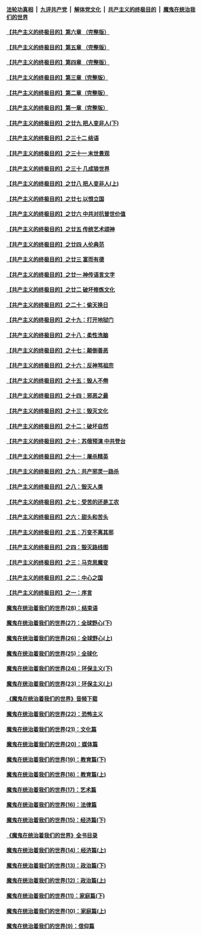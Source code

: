####  [法轮功真相](../../../../basic/blob/master/README.md?t=06021302) &nbsp;|&nbsp; [九评共产党](../../../../9ping.md/blob/master/README.md?t=06021302) &nbsp;|&nbsp; [解体党文化](../../../../jtdwh.md/blob/master/README.md?t=06021302)  &nbsp;|&nbsp; [共产主义的终极目的](../../../../gczydzjmd.md/blob/master/README.md?t=06021302) &nbsp;|&nbsp; [魔鬼在统治我们的世界](../../../../mgztzwmdsj.md/blob/master/README.md?t=06021302) 

#### [【共产主义的终极目的】第六章 （完整版）](../pages/nsc422/n11428913.md?t=06021302) 

#### [【共产主义的终极目的】第五章 （完整版）](../pages/nsc422/n11428912.md?t=06021302) 

#### [【共产主义的终极目的】第四章 （完整版）](../pages/nsc422/n11428907.md?t=06021302) 

#### [【共产主义的终极目的】第三章（完整版）](../pages/nsc422/n11428848.md?t=06021302) 

#### [【共产主义的终极目的】第二章（完整版）](../pages/nsc422/n11428831.md?t=06021302) 

#### [【共产主义的终极目的】第一章（完整版）](../pages/nsc422/n11417651.md?t=06021302) 

#### [【共产主义的终极目的】之廿九 把人变非人(下)](../pages/nsc422/n11344140.md?t=06021302) 

#### [【共产主义的终极目的】之三十二 结语](../pages/nsc422/n11360535.md?t=06021302) 

#### [【共产主义的终极目的】之三十一 末世景观](../pages/nsc422/n11351129.md?t=06021302) 

#### [【共产主义的终极目的】之三十 几成狼世界](../pages/nsc422/n11348280.md?t=06021302) 

#### [【共产主义的终极目的】之廿八 把人变非人(上)](../pages/nsc422/n11340492.md?t=06021302) 

#### [【共产主义的终极目的】之廿七 以恨立国](../pages/nsc422/n11336944.md?t=06021302) 

#### [【共产主义的终极目的】之廿六 中共对抗普世价值](../pages/nsc422/n11324785.md?t=06021302) 

#### [【共产主义的终极目的】之廿五 传统艺术颂神](../pages/nsc422/n11296396.md?t=06021302) 

#### [【共产主义的终极目的】之廿四 人伦典范](../pages/nsc422/n11296397.md?t=06021302) 

#### [【共产主义的终极目的】之廿三 富而有德](../pages/nsc422/n11283598.md?t=06021302) 

#### [【共产主义的终极目的】之廿一 神传语言文字](../pages/nsc422/n11263265.md?t=06021302) 

#### [【共产主义的终极目的】之廿二 破坏修炼文化](../pages/nsc422/n11245728.md?t=06021302) 

#### [【共产主义的终极目的】之二十：偷天换日](../pages/nsc422/n11238846.md?t=06021302) 

#### [【共产主义的终极目的】之十九：打开地狱门](../pages/nsc422/n11206376.md?t=06021302) 

#### [【共产主义的终极目的】之十八：柔性洗脑](../pages/nsc422/n11199994.md?t=06021302) 

#### [【共产主义的终极目的】之十七：颠倒善恶](../pages/nsc422/n11179782.md?t=06021302) 

#### [【共产主义的终极目的】之十六：反神骂祖宗](../pages/nsc422/n11166798.md?t=06021302) 

#### [【共产主义的终极目的】之十五：毁人不倦](../pages/nsc422/n11166792.md?t=06021302) 

#### [【共产主义的终极目的】之十四：邪恶之最](../pages/nsc422/n11150249.md?t=06021302) 

#### [【共产主义的终极目的】之十三：毁灭文化](../pages/nsc422/n11135227.md?t=06021302) 

#### [【共产主义的终极目的】之十二：破坏自然](../pages/nsc422/n11135214.md?t=06021302) 

#### [【共产主义的终极目的】之十：苏俄预演 中共登台](../pages/nsc422/n11118424.md?t=06021302) 

#### [【共产主义的终极目的】之十一：屠杀精英](../pages/nsc422/n11118442.md?t=06021302) 

#### [【共产主义的终极目的】之九：共产邪灵一路杀](../pages/nsc422/n11114139.md?t=06021302) 

#### [【共产主义的终极目的】之八：毁灭人类](../pages/nsc422/n11108503.md?t=06021302) 

#### [【共产主义的终极目的】之七：受苦的还是工农](../pages/nsc422/n11101809.md?t=06021302) 

#### [【共产主义的终极目的】之六：甜头和苦头](../pages/nsc422/n11096971.md?t=06021302) 

#### [【共产主义的终极目的】之五：万变不离其邪](../pages/nsc422/n11091285.md?t=06021302) 

#### [【共产主义的终极目的】之四：毁灭路线图](../pages/nsc422/n11086284.md?t=06021302) 

#### [【共产主义的终极目的】之三：马克思魔变](../pages/nsc422/n11061941.md?t=06021302) 

#### [【共产主义的终极目的】之二：中心之国](../pages/nsc422/n11047728.md?t=06021302) 

#### [【共产主义的终极目的】之一：序言](../pages/nsc422/n11086077.md?t=06021302) 

#### [魔鬼在统治着我们的世界(28)：结束语](../pages/nsc422/n10936246.md?t=06021302) 

#### [魔鬼在统治着我们的世界(27)：全球野心(下)](../pages/nsc422/n10928319.md?t=06021302) 

#### [魔鬼在统治着我们的世界(26)：全球野心(上)](../pages/nsc422/n10900318.md?t=06021302) 

#### [魔鬼在统治着我们的世界(25)：全球化](../pages/nsc422/n10788205.md?t=06021302) 

#### [魔鬼在统治着我们的世界(24)：环保主义(下)](../pages/nsc422/n10695307.md?t=06021302) 

#### [魔鬼在统治着我们的世界(23)：环保主义(上)](../pages/nsc422/n10688613.md?t=06021302) 

#### [《魔鬼在统治着我们的世界》音频下载](../pages/nsc422/n10635553.md?t=06021302) 

#### [魔鬼在统治着我们的世界(22)：恐怖主义](../pages/nsc422/n10614727.md?t=06021302) 

#### [魔鬼在统治着我们的世界(21)：文化篇](../pages/nsc422/n10597706.md?t=06021302) 

#### [魔鬼在统治着我们的世界(20)：媒体篇](../pages/nsc422/n10586579.md?t=06021302) 

#### [魔鬼在统治着我们的世界(19)：教育篇(下)](../pages/nsc422/n10564808.md?t=06021302) 

#### [魔鬼在统治着我们的世界(18)：教育篇(上)](../pages/nsc422/n10526970.md?t=06021302) 

#### [魔鬼在统治着我们的世界(17)：艺术篇](../pages/nsc422/n10499093.md?t=06021302) 

#### [魔鬼在统治着我们的世界(16)：法律篇](../pages/nsc422/n10485969.md?t=06021302) 

#### [魔鬼在统治着我们的世界(15)：经济篇(下)](../pages/nsc422/n10469975.md?t=06021302) 

#### [《魔鬼在统治着我们的世界》全书目录](../pages/nsc422/n10464261.md?t=06021302) 

#### [魔鬼在统治着我们的世界(14)：经济篇(上)](../pages/nsc422/n10457370.md?t=06021302) 

#### [魔鬼在统治着我们的世界(13)：政治篇(下)](../pages/nsc422/n10448270.md?t=06021302) 

#### [魔鬼在统治着我们的世界(12)：政治篇(上)](../pages/nsc422/n10444576.md?t=06021302) 

#### [魔鬼在统治着我们的世界(11)：家庭篇(下)](../pages/nsc422/n10440961.md?t=06021302) 

#### [魔鬼在统治着我们的世界(10)：家庭篇(上)](../pages/nsc422/n10435448.md?t=06021302) 

#### [魔鬼在统治着我们的世界(9)：信仰篇](../pages/nsc422/n10432159.md?t=06021302) 

